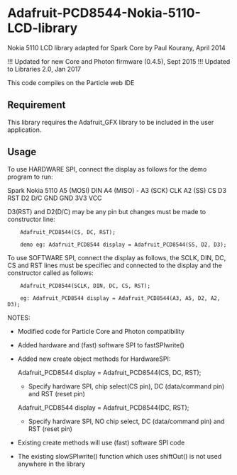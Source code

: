 Adafruit-PCD8544-Nokia-5110-LCD-library
=================================================

Nokia 5110 LCD library adapted for Spark Core by Paul Kourany, April 2014

!!! Updated for new Core and Photon firmware (0.4.5), Sept 2015
!!! Updated to Libraries 2.0, Jan 2017

This code compiles on the Particle web IDE

Requirement
-----------

This library requires the Adafruit_GFX library to be included in the user application.


Usage
-----
To use HARDWARE SPI, connect the display as follows for the demo program to run:

Spark       Nokia 5110
A5 (MOSI)     DIN
A4 (MISO)      -
A3 (SCK)      CLK
A2 (SS)       CS
D3            RST
D2            D/C
GND           GND
3V3           VCC

D3(RST) and D2(D/C) may be any pin but changes must be made to constructor line:

```
	Adafruit_PCD8544(CS, DC, RST);

	demo eg: Adafruit_PCD8544 display = Adafruit_PCD8544(SS, D2, D3);
```

To use SOFTWARE SPI, connect the display as follows, the SCLK, DIN, DC, CS and RST lines must
be specifiec and connected to the display and the constructor called as follows:

```
	Adafruit_PCD8544(SCLK, DIN, DC, CS, RST);
	
	eg: Adafruit_PCD8544 display = Adafruit_PCD8544(A3, A5, D2, A2, D3);
```  
  
NOTES:
- Modified code for Particle Core and Photon compatibility
- Added hardware and (fast) software SPI to fastSPIwrite()
- Added new create object methods for HardwareSPI:

  Adafruit_PCD8544 display = Adafruit_PCD8544(CS, DC, RST);
    - Specify hardware SPI, chip select(CS pin), DC (data/command pin) and RST (reset pin)

  Adafruit_PCD8544 display = Adafruit_PCD8544(DC, RST);
    - Specify hardware SPI, NO chip select, DC (data/command pin) and RST (reset pin)

- Existing create methods will use (fast) software SPI code
- The existing slowSPIwrite() function which uses shiftOut() is not used anywhere in the library

